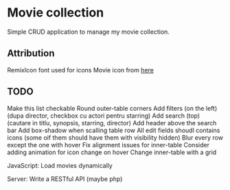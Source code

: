 # Movie collection
Simple CRUD application to manage my movie collection.

## Attribution
RemixIcon font used for icons
Movie icon from [here](https://www.iconfinder.com/icons/285634/movie_film_icon)

## TODO
Make this list checkable
Round outer-table corners
Add filters (on the left) (dupa director, checkbox cu actori pentru starring)
Add search (top) (cautare in titlu, synopsis, starring, director)
Add header above the search bar
Add box-shadow when scalling table row
All edit fields shoudl contains icons (some oif them should have them with visibility hidden)
Blur every row except the one with hover
Fix alignment issues for inner-table
Consider adding animation for icon change on hover
Change inner-table with a grid

JavaScript:
Load movies dynamically

Server:
Write a RESTful API (maybe php)